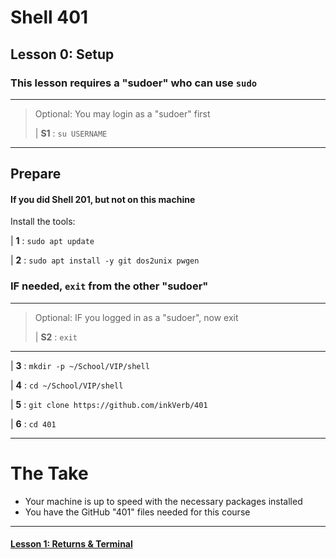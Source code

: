 # Shell 401
## Lesson 0: Setup

### This lesson requires a "sudoer" who can use `sudo`
>
___
> Optional: You may login as a "sudoer" first
>
> | **S1** : `su USERNAME`
>
___

## Prepare

#### If you did Shell 201, but not on this machine
Install the tools:

| **1** : `sudo apt update`

| **2** : `sudo apt install -y git dos2unix pwgen`

### IF needed, `exit` from the other "sudoer"
> 
___
> Optional: IF you logged in as a "sudoer", now exit
>
> | **S2** : `exit`
>
___

| **3** : `mkdir -p ~/School/VIP/shell`

| **4** : `cd ~/School/VIP/shell`

| **5** : `git clone https://github.com/inkVerb/401`

| **6** : `cd 401`
___

# The Take

- Your machine is up to speed with the necessary packages installed
- You have the GitHub "401" files needed for this course

___
#### [Lesson 1: Returns & Terminal](https://github.com/inkVerb/vip/blob/master/401-shell/Lesson-01.md)
